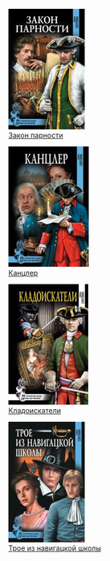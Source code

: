 ![](Закон%20парности.jpg)  
[Закон парности](Закон%20парности.txt)

![](Канцлер.jpg)  
[Канцлер](Канцлер.txt)

![](Кладоискатели.jpg)  
[Кладоискатели](Кладоискатели.txt)

![](Трое%20из%20навигацкой%20школы.jpg)  
[Трое из навигацкой школы](Трое%20из%20навигацкой%20школы.txt)
